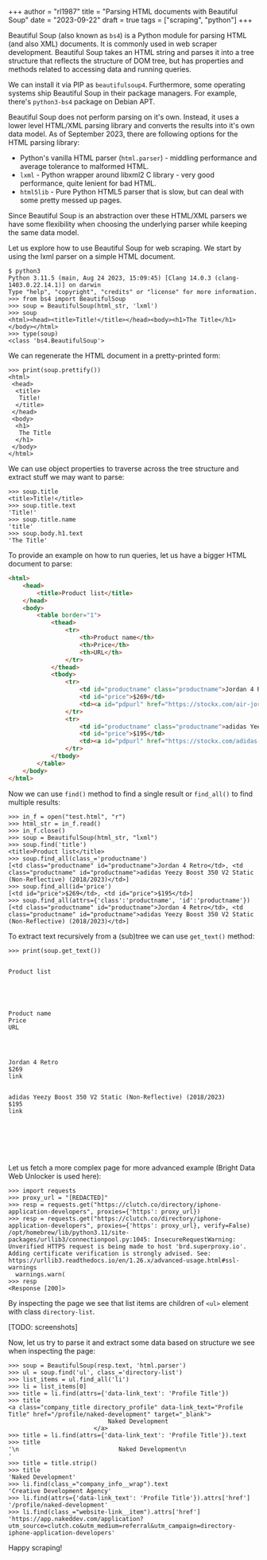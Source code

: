 +++
author = "rl1987"
title = "Parsing HTML documents with Beautiful Soup"
date = "2023-09-22"
draft = true
tags = ["scraping", "python"]
+++

Beautiful Soup (also known as `bs4`) is a Python module for parsing HTML (and
also XML) documents. It is commonly used in web scraper development. Beautiful
Soup takes an HTML string and parses it into a tree structure that reflects
the structure of DOM tree, but has properties and methods related to 
accessing data and running queries. 

We can install it via PIP as `beautifulsoup4`. Furthermore, some operating 
systems ship Beautiful Soup in their package managers. For example, 
there's `python3-bs4` package on Debian APT.

Beautiful Soup does not perform parsing on it's own. Instead, it uses a lower
level HTML/XML parsing library and converts the results into it's own data model.
As of September 2023, there are following options for the HTML parsing library:

* Python's vanilla HTML parser (`html.parser`) - middling performance and
average tolerance to malformed HTML.
* `lxml` - Python wrapper around libxml2 C library - very good performance,
quite lenient for bad HTML.
* `html5lib` - Pure Python HTML5 parser that is slow, but can deal with some
pretty messed up pages.

Since Beautiful Soup is an abstraction over these HTML/XML parsers we have
some flexibility when choosing the underlying parser while keeping the
same data model. 

Let us explore how to use Beautiful Soup for web scraping. We start by using
the lxml parser on a simple HTML document.

```
$ python3
Python 3.11.5 (main, Aug 24 2023, 15:09:45) [Clang 14.0.3 (clang-1403.0.22.14.1)] on darwin
Type "help", "copyright", "credits" or "license" for more information.
>>> from bs4 import BeautifulSoup
>>> soup = BeautifulSoup(html_str, 'lxml')
>>> soup
<html><head><title>Title!</title></head><body><h1>The Title</h1></body></html>
>>> type(soup)
<class 'bs4.BeautifulSoup'>
```

We can regenerate the HTML document in a pretty-printed form:

```
>>> print(soup.prettify())
<html>
 <head>
  <title>
   Title!
  </title>
 </head>
 <body>
  <h1>
   The Title
  </h1>
 </body>
</html>
```

We can use object properties to traverse across the tree structure and extract
stuff we may want to parse:

```
>>> soup.title
<title>Title!</title>
>>> soup.title.text
'Title!'
>>> soup.title.name
'title'
>>> soup.body.h1.text
'The Title'
```

To provide an example on how to run queries, let us have a bigger HTML document
to parse:

```html
<html>
    <head>
        <title>Product list</title>
    </head>
    <body>
        <table border="1">
            <thead>
                <tr>
                    <th>Product name</th>
                    <th>Price</th>
                    <th>URL</th>
                </tr>
            </thead>
            <tbody>
                <tr>
                    <td id="productname" class="productname">Jordan 4 Retro</td>
                    <td id="price">$269</td>
                    <td><a id="pdpurl" href="https://stockx.com/air-jordan-4-retro-red-cement">link</a></td>
                </tr>
                <tr>
                    <td id="productname" class="productname">adidas Yeezy Boost 350 V2 Static (Non-Reflective) (2018/2023)</td>
                    <td id="price">$195</td>
                    <td><a id="pdpurl" href="https://stockx.com/adidas-yeezy-boost-350-v2-static">link</a></td>
                </tr>
            </tbody>
        </table>
    </body>
</html>
```

Now we can use `find()` method to find a single result or `find_all()` to find
multiple results:

```
>>> in_f = open("test.html", "r")
>>> html_str = in_f.read()
>>> in_f.close()
>>> soup = BeautifulSoup(html_str, "lxml")
>>> soup.find('title')
<title>Product list</title>
>>> soup.find_all(class_='productname')
[<td class="productname" id="productname">Jordan 4 Retro</td>, <td class="productname" id="productname">adidas Yeezy Boost 350 V2 Static (Non-Reflective) (2018/2023)</td>]
>>> soup.find_all(id='price')
[<td id="price">$269</td>, <td id="price">$195</td>]
>>> soup.find_all(attrs={'class':'productname', 'id':'productname'})
[<td class="productname" id="productname">Jordan 4 Retro</td>, <td class="productname" id="productname">adidas Yeezy Boost 350 V2 Static (Non-Reflective) (2018/2023)</td>]
```

To extract text recursively from a (sub)tree we can use `get_text()` method:

```
>>> print(soup.get_text())


Product list





Product name
Price
URL




Jordan 4 Retro
$269
link


adidas Yeezy Boost 350 V2 Static (Non-Reflective) (2018/2023)
$195
link







```

Let us fetch a more complex page for more advanced example (Bright Data Web
Unlocker is used here):

```
>>> import requests
>>> proxy_url = "[REDACTED]"
>>> resp = requests.get("https://clutch.co/directory/iphone-application-developers", proxies={'https': proxy_url})
>>> resp = requests.get("https://clutch.co/directory/iphone-application-developers", proxies={'https': proxy_url}, verify=False)
/opt/homebrew/lib/python3.11/site-packages/urllib3/connectionpool.py:1045: InsecureRequestWarning: Unverified HTTPS request is being made to host 'brd.superproxy.io'. Adding certificate verification is strongly advised. See: https://urllib3.readthedocs.io/en/1.26.x/advanced-usage.html#ssl-warnings
  warnings.warn(
>>> resp
<Response [200]>
```

By inspecting the page we see that list items are children of `<ul>` element
with class `directory-list`.

[TODO: screenshots]

Now, let us try to parse it and extract some data based on structure we see 
when inspecting the page:

```
>>> soup = BeautifulSoup(resp.text, 'html.parser')
>>> ul = soup.find('ul', class_='directory-list')
>>> list_items = ul.find_all('li')
>>> li = list_items[0]
>>> title = li.find(attrs={'data-link_text': 'Profile Title'})
>>> title
<a class="company_title directory_profile" data-link_text="Profile Title" href="/profile/naked-development" target="_blank">
                            Naked Development
                        </a>
>>> title = li.find(attrs={'data-link_text': 'Profile Title'}).text
>>> title
'\n                            Naked Development\n                        '
>>> title = title.strip()
>>> title
'Naked Development'
>>> li.find(class_="company_info__wrap").text
'Creative Development Agency'
>>> li.find(attrs={'data-link_text': 'Profile Title'}).attrs['href']
'/profile/naked-development'
>>> li.find(class_="website-link__item").attrs['href']
'https://app.nakeddev.com/application?utm_source=clutch.co&utm_medium=referral&utm_campaign=directory-iphone-application-developers'
```

Happy scraping!
